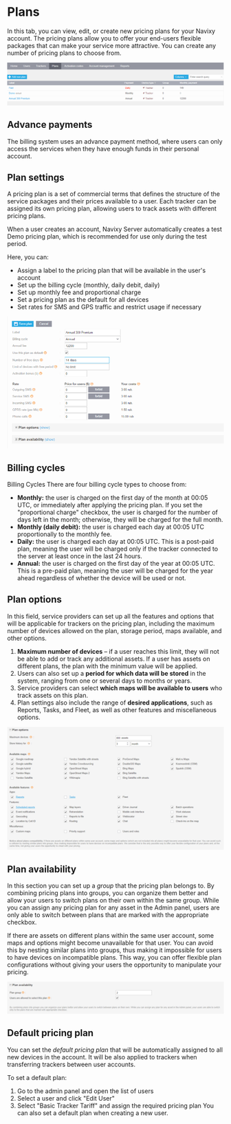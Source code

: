 # Plans

In this tab, you can view, edit, or create new pricing plans for your Navixy account. The pricing plans allow you to offer your end-users flexible packages that can make your service more attractive. You can create any number of pricing plans to choose from.

![plans](../attachments/tarifen-20230811-205337.png)

## Advance payments

The billing system uses an advance payment method, where users can only access the services when they have enough funds in their personal account.

## Plan settings

A pricing plan is a set of commercial terms that defines the structure of the service packages and their prices available to a user. Each tracker can be assigned its own pricing plan, allowing users to track assets with different pricing plans.

When a user creates an account, Navixy Server automatically creates a test Demo pricing plan, which is recommended for use only during the test period.

Here, you can:

* Assign a label to the pricing plan that will be available in the user's account
* Set up the billing cycle (monthly, daily debit, daily)
* Set up monthly fee and proportional charge
* Set a pricing plan as the default for all devices
* Set rates for SMS and GPS traffic and restrict usage if necessary

![plan billing options](../attachments/details-20230811-205350.png)

## Billing cycles

Billing Cycles There are four billing cycle types to choose from:

* **Monthly:** the user is charged on the first day of the month at 00:05 UTC, or immediately after applying the pricing plan. If you set the "proportional charge" checkbox, the user is charged for the number of days left in the month; otherwise, they will be charged for the full month.
* **Monthly (daily debit):** the user is charged each day at 00:05 UTC proportionally to the monthly fee.
* **Daily:** the user is charged each day at 00:05 UTC. This is a post-paid plan, meaning the user will be charged only if the tracker connected to the server at least once in the last 24 hours.
* **Annual:** the user is charged on the first day of the year at 00:05 UTC. This is a pre-paid plan, meaning the user will be charged for the year ahead regardless of whether the device will be used or not.

## Plan options

In this field, service providers can set up all the features and options that will be applicable for trackers on the pricing plan, including the maximum number of devices allowed on the plan, storage period, maps available, and other options.

1. **Maximum number of devices** – if a user reaches this limit, they will not be able to add or track any additional assets. If a user has assets on different plans, the plan with the minimum value will be applied.
2. Users can also set up a **period for which data will be stored** in the system, ranging from one or several days to months or years.
3. Service providers can select **which maps will be available to users** who track assets on this plan.
4. Plan settings also include the range of **desired applications**, such as Reports, Tasks, and Fleet, as well as other features and miscellaneous options.

![plan abilities](../attachments/options-20230811-205407.png)

## Plan availability

In this section you can set up a _group_ that the pricing plan belongs to. By combining pricing plans into groups, you can organize them better and allow your users to switch plans on their own within the same group. While you can assign any pricing plan for any asset in the Admin panel, users are only able to switch between plans that are marked with the appropriate checkbox.

If there are assets on different plans within the same user account, some maps and options might become unavailable for that user. You can avoid this by nesting similar plans into groups, thus making it impossible for users to have devices on incompatible plans. This way, you can offer flexible plan configurations without giving your users the opportunity to manipulate your pricing.

![plan availablity](../attachments/availability-20230811-205419.png)

## Default pricing plan

You can set the _default pricing plan_ that will be automatically assigned to all new devices in the account. It will be also applied to trackers when transferring trackers between user accounts.

To set a default plan:

1. Go to the admin panel and open the list of users
2. Select a user and click "Edit User"
3. Select "Basic Tracker Tariff" and assign the required pricing plan You can also set a default plan when creating a new user.
